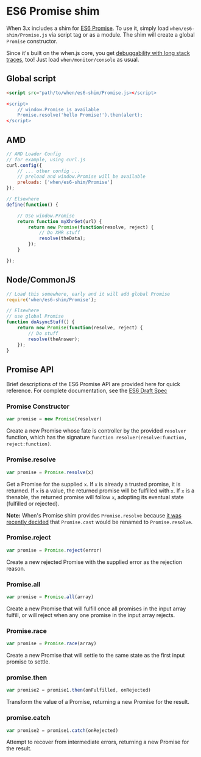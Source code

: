 # ES6 Promise shim

When 3.x includes a shim for [ES6 Promise](https://people.mozilla.org/~jorendorff/es6-draft.html#sec-promise-constructor).  To use it, simply load `when/es6-shim/Promise.js` via script tag or as a module.  The shim will create a global `Promise` constructor.

Since it's built on the when.js core, you get [debuggability with long stack traces](api.md#whenmonitorconsole), too!  Just load `when/monitor/console` as usual.

## Global script

```html
<script src="path/to/when/es6-shim/Promise.js></script>

<script>
	// window.Promise is available
	Promise.resolve('hello Promise!').then(alert);
</script>
```

## AMD

```js
// AMD Loader Config
// for example, using curl.js
curl.config({
	// ... other config ...
	// preload and window.Promise will be available
	preloads: ['when/es6-shim/Promise']
});

// Elsewhere
define(function() {

	// Use window.Promise
	return function myXhrGet(url) {
		return new Promise(function(resolve, reject) {
			// Do XHR stuff
			resolve(theData);
		});
	}

});
```

## Node/CommonJS

```js
// Load this somewhere, early and it will add global Promise
require('when/es6-shim/Promise');

// Elsewhere
// use global Promise
function doAsyncStuff() {
	return new Promise(function(resolve, reject) {
		// Do stuff
		resolve(theAnswer);
	});
}
```

## Promise API

Brief descriptions of the ES6 Promise API are provided here for quick reference.  For complete documentation, see the [ES6 Draft Spec](https://people.mozilla.org/~jorendorff/es6-draft.html#sec-promise-constructor)

### Promise Constructor

```js
var promise = new Promise(resolver)
```

Create a new Promise whose fate is controller by the provided `resolver` function, which has the signature `function resolver(resolve:function, reject:function)`.

### Promise.resolve

```js
var promise = Promise.resolve(x)
```

Get a Promise for the supplied `x`. If `x` is already a trusted promise, it is returned.  If `x` is a value, the returned promise will be fulfilled with `x`.  If `x` is a thenable, the returned promise will follow `x`, adopting its eventual state (fulfilled or rejected).

**Note:** When's Promise shim provides `Promise.resolve` because [it was recently decided](http://esdiscuss.org/topic/the-promise-resolve-cast-tldr) that `Promise.cast` would be renamed to `Promise.resolve`.

### Promise.reject

```js
var promise = Promise.reject(error)
```

Create a new rejected Promise with the supplied error as the rejection reason.

### Promise.all

```js
var promise = Promise.all(array)
```

Create a new Promise that will fulfill once all promises in the input array fulfill, or will reject when any one promise in the input array rejects.

### Promise.race

```js
var promise = Promise.race(array)
```

Create a new Promise that will settle to the same state as the first input promise to settle.

### promise.then

```js
var promise2 = promise1.then(onFulfilled, onRejected)
```

Transform the value of a Promise, returning a new Promise for the result.

### promise.catch

```js
var promise2 = promise1.catch(onRejected)
```

Attempt to recover from intermediate errors, returning a new Promise for the result.